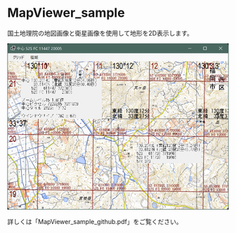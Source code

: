 # MapViewer_sample

国土地理院の地図画像と衛星画像を使用して地形を2D表示します。

![image](image.jpg)

詳しくは「MapViewer_sample_github.pdf」をご覧ください。
